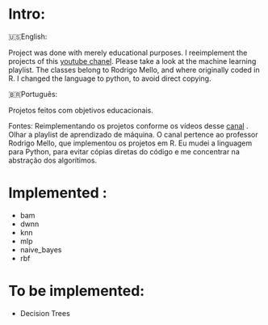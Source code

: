 # Intro:

🇺🇸English:

Project was done with merely educational purposes.
I reeimplement the projects of this [youtube chanel](https://www.youtube.com/channel/UCMSGXqLEE1q5NqG3hjA5vCg). Please take a look at the machine learning playlist. The classes belong to Rodrigo Mello, and where originally coded in R. I changed the language to python, to avoid direct copying.


🇧🇷Português:

Projetos feitos com objetivos educacionais.

Fontes:
Reimplementando os projetos conforme os vídeos desse [canal](https://www.youtube.com/channel/UCMSGXqLEE1q5NqG3hjA5vCg) . Olhar a playlist de aprendizado de máquina.
O canal pertence ao professor Rodrigo Mello, que implementou os projetos em R. Eu mudei a linguagem para Python, para evitar cópias diretas do código e me concentrar na abstração dos algorítimos.


# Implemented :
- bam
- dwnn
- knn
- mlp
- naive_bayes
- rbf

# To be implemented:
- Decision Trees
